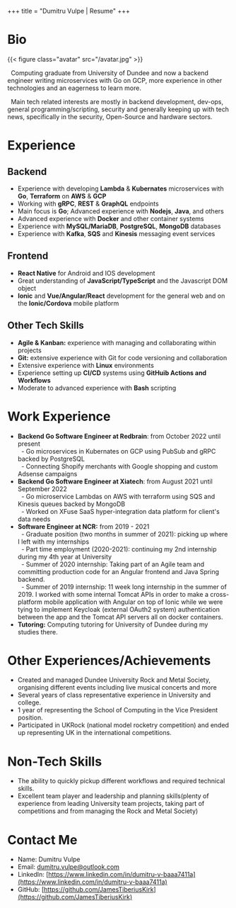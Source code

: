 +++
title = "Dumitru Vulpe | Resume"
+++

# Bio

{{< figure class="avatar" src="/avatar.jpg" >}}

&nbsp; Computing graduate from University of Dundee and now a backend engineer writing microservices with Go on GCP, more experience in other technologies and an eagerness to learn more.

&nbsp; Main tech related interests are mostly in backend development, dev-ops, general programming/scripting, security and generally keeping up with tech news, specifically in the security, Open-Source and hardware sectors.

# Experience 
## Backend
- Experience with developing **Lambda** \& **Kubernates** microservices with **Go**, **Terraform** on **AWS** \& **GCP**
- Working with **gRPC**, **REST** \& **GraphQL** endpoints
- Main focus is **Go**; Advanced experience with **Nodejs**, **Java**, and others
- Advanced experience with **Docker** and other container systems
- Experience with **MySQL/MariaDB**, **PostgreSQL**, **MongoDB** databases
- Experience with **Kafka**, **SQS** and **Kinesis** messaging event services

## Frontend
- **React Native** for Android and IOS development
- Great understanding of **JavaScript/TypeScript** and the Javascript DOM object
- **Ionic** and **Vue/Angular/React** development for the general web and on the **Ionic/Cordova** mobile platform

## Other Tech Skills 
- **Agile & Kanban:** experience with managing and collaborating within projects 
- **Git:** extensive experience with Git for code versioning and collaboration
- Extensive experience with **Linux** environments
- Experience setting up **CI/CD** systems using **GitHuib Actions and Workflows**
- Moderate to advanced experience with **Bash** scripting

# Work Experience
- **Backend Go Software Engineer at Redbrain**: from October 2022 until present  
&nbsp; - Go microservices in Kubernates on GCP using PubSub and gRPC backed by PostgreSQL  
&nbsp; - Connecting Shopify merchants with Google shopping and custom Adsense campaigns  
- **Backend Go Software Engineer at Xiatech**: from August 2021 until September 2022  
&nbsp; - Go microservice Lambdas on AWS with terraform using SQS and Kinesis queues backed by MongoDB  
&nbsp; - Worked on XFuse SaaS hyper-integration data platform for client's data needs   
- **Software Engineer at NCR:**  from 2019 - 2021  
&nbsp; - Graduate position (two months in summer of 2021): picking up where I left with my internships  
&nbsp; - Part time employment (2020-2021): continuing my 2nd internship during my 4th year at University   
&nbsp; - Summer of 2020 internship: Taking part of an Agile team and committing production code for an Angular frontend and Java Spring backend.   
&nbsp; - Summer of 2019 internship: 11 week long internship in the summer of 2019. I worked with some internal Tomcat APIs in order to make a cross-platform mobile application with Angular on top of Ionic while we were tying to implement Keycloak (external OAuth2 system) authentication between the app and the Tomcat API servers all on docker containers.  
- **Tutoring:** Computing tutoring for University of Dundee during my studies there.  
<!--- **Kicktek Ltd:** 2016 summer job working as an IT assistant and working on their e-commerce installation, learning how it works, suggesting fixes, improvements, etc.-->
<!--- **Civica UK Ltd:** 1 week of work experience, lightly shadowing their software development routine, testing, updating, deployment and maintenance.-->
<!--- **Redbridge College:** Year long work experience (1 day a week) took a position in the IT network and service team. Had responsibilities such as responding to help desk requests, testing equipment, repairs and others.-->

# Other Experiences/Achievements
- Created and managed Dundee University Rock and Metal Society, organising different events including live musical concerts and more
- Several years of class representative experience in University and college.
- 1 year of representing the School of Computing in the Vice President position.
- Participated in UKRock (national model rocketry competition) and ended up representing UK in the international competitions.

# Non-Tech Skills
- The ability to quickly pickup different workflows and required technical skills.
- Excellent team player and leadership and planning skills(plenty of experience from leading University team projects, taking part of competitions and from managing the Rock and Metal Society)

# Contact Me
* Name: Dumitru Vulpe
* Email: [dumitru.vulpe@outlook.com](mailto:dumitru.vulpe@outlook.com)
* LinkedIn: [https://www.linkedin.com/in/dumitru-v-baaa7411a](https://www.linkedin.com/in/dumitru-v-baaa7411a)
* GitHub: [https://github.com/JamesTiberiusKirk](https://github.com/JamesTiberiusKirk)


